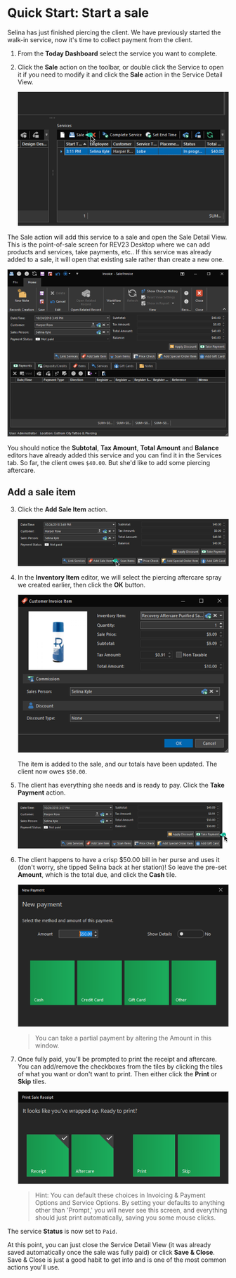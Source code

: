 # Quick Start: Start a sale

Selina has just finished piercing the client. We have previously started the walk-in service, now it's time to collect payment from the client.

1. From the **Today Dashboard** select the service you want to complete.
2. Click the **Sale** action on the toolbar, or double click the Service to open it if you need to modify it and click the **Sale** action in the Service Detail View.

    ![REV23 Desktop](img/today_dashboard_services_sale.png)

The Sale action will add this service to a sale and open the Sale Detail View. This is the point-of-sale screen for REV23 Desktop where we can add products and services, take payments, etc.. If this service was already added to a sale, it will open that existing sale rather than create a new one.

![REV23 Desktop](img/sale_detail_view_new_sale.png)

You should notice the **Subtotal**, **Tax Amount**, **Total Amount** and **Balance** editors have already added this service and you can find it in the Services tab. So far, the client owes `$40.00`. But she'd like to add some piercing aftercare.

## Add a sale item

3. Click the **Add Sale Item** action.

    ![REV23 Desktop](img/sale_detail_view_add_sale_item.png)

4. In the **Inventory Item** editor, we will select the piercing aftercare spray we created earlier, then click the **OK** button.

    ![REV23 Desktop](img/customer_invoice_item_detail_view_spray.png)

    The item is added to the sale, and our totals have been updated. The client now owes `$50.00`.

5. The client has everything she needs and is ready to pay. Click the **Take Payment** action. 

    ![REV23 Desktop Take Payment](img/sale_detail_view_take_payment.png)

6. The client happens to have a crisp $50.00 bill in her purse and uses it (don't worry, she tipped Selina back at her station)! So leave the pre-set **Amount**, which is the total due, and click the **Cash** tile.

    ![REV23 Desktop New Payment](img/new_sale_payment.png)

    > You can take a partial payment by altering the Amount in this window.

7. Once fully paid, you'll be prompted to print the receipt and aftercare. You can add/remove the checkboxes from the tiles by clicking the tiles of what you want or don't want to print. Then either click the **Print** or **Skip** tiles.
   
    ![REV23 Desktop Print Sale Receipt](img/print_sale_receipt.png)

    > Hint: You can default these choices in Invoicing & Payment Options and Service Options. By setting your defaults to anything other than 'Prompt,' you will never see this screen, and everything should just print automatically, saving you some mouse clicks.

The service **Status** is now set to `Paid`. 

At this point, you can just close the Service Detail View (it was already saved automatically once the sale was fully paid) or click **Save & Close**. Save & Close is just a good habit to get into and is one of the most common actions you'll use.